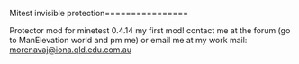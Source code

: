 Mitest invisible protection================

Protector mod for minetest 0.4.14
my first mod!
contact me at the forum (go to ManElevation world and pm me)
or email me at my work mail: morenavaj@iona.qld.edu.com.au